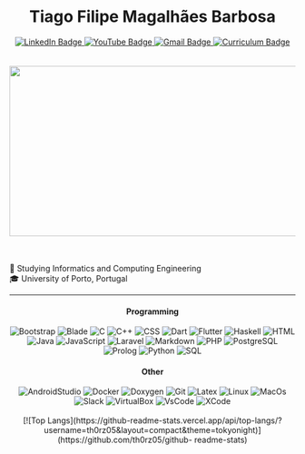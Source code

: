 <h1 align="center">Tiago Filipe Magalhães Barbosa</h1>

<div align="center">
  <a href="https://www.linkedin.com/in/tiagobarbosa05">
   <img src="https://img.shields.io/badge/LinkedIn-0077B5?style=for-the-badge&logo=linkedin&logoColor=white" alt="LinkedIn Badge"/>
  </a>
  <a href="https://www.youtube.com/channel/UCK9REpAh--OqKDY4G2OMxwQ">
   <img src="https://img.shields.io/badge/YouTube-FF0000?style=for-the-badge&logo=youtube&logoColor=white" alt="YouTube Badge"/>
  </a>
  <a href="mailto:tiago.filipe.barbosa@gmail.com">
   <img src="https://img.shields.io/badge/Gmail-D14836?style=for-the-badge&logo=gmail&logoColor=white" alt="Gmail Badge"/>
  </a>
  <a href="https://github.com/th0rz05/Wali/blob/master/README.md">
   <img src="https://img.shields.io/badge/Curriculum-333333?style=for-the-badge&logo=pdf&logoColor=white" alt="Curriculum Badge"/>
  </a>
</div>


<br>
<br>

<div align="center">
  <img src="https://media.giphy.com/media/dWesBcTLavkZuG35MI/giphy.gif" width="600" height="300"/>
</div>

<br>
<br>

📖 Studying Informatics and Computing Engineering <br>
🎓 University of Porto, Portugal <br>
 
<hr></hr>

<div align="center">
  <h4>Programming</h4>
  <div display="flex">  
   <img src="https://img.shields.io/badge/Bootstrap-563D7C?style=for-the-badge&logo=bootstrap&logoColor=white" alt="Bootstrap">
   <img src="https://img.shields.io/badge/Blade-563D7C?style=for-the-badge&logo=bootstrap&logoColor=white" alt="Blade">
   <img src="https://img.shields.io/badge/C-00599C?style=for-the-badge&logo=c&logoColor=white" alt="C">
   <img src="https://img.shields.io/badge/C%2B%2B-00599C?style=for-the-badge&logo=c%2B%2B&logoColor=white" alt="C++">
   <img src="https://img.shields.io/badge/CSS3-1572B6?style=for-the-badge&logo=css3&logoColor=white" alt="CSS">
   <img src="https://img.shields.io/badge/Dart-0175C2?style=for-the-badge&logo=dart&logoColor=white" alt="Dart">
   <img src="https://img.shields.io/badge/Flutter-02569B?style=for-the-badge&logo=flutter&logoColor=white" alt="Flutter">
   <img src="https://img.shields.io/badge/Haskell-5D4F85?style=for-the-badge&logo=haskell&logoColor=white" alt="Haskell">
   <img src="https://img.shields.io/badge/HTML5-E34F26?style=for-the-badge&logo=html5&logoColor=white" alt="HTML">
   <img src="https://img.shields.io/badge/Java-ED8B00?style=for-the-badge&logo=java&logoColor=white" alt="Java"> 
   <img src="https://img.shields.io/badge/JavaScript-323330?style=for-the-badge&logo=javascript&logoColor=F7DF1E" alt="JavaScript">  
   <img src="https://img.shields.io/badge/Laravel-FB503B?style=for-the-badge&logo=laravel&logoColor=white" alt="Laravel">
   <img src="https://img.shields.io/badge/Markdown-000000?style=for-the-badge&logo=markdown&logoColor=white" alt="Markdown">
   <img src="https://img.shields.io/badge/PHP-777BB4?style=for-the-badge&logo=php&logoColor=white" alt="PHP">
   <img src="https://img.shields.io/badge/PostgreSQL-336791?style=for-the-badge&logo=postgresql&logoColor=white" alt="PostgreSQL">
   <img src="https://img.shields.io/badge/Prolog-DFDFDF?style=for-the-badge&logo=prolog&logoColor=000000" alt="Prolog">
   <img src="https://img.shields.io/badge/Python-FFD43B?style=for-the-badge&logo=python&logoColor=blue" alt="Python">
   <img src="https://img.shields.io/badge/SQLite-07405E?style=for-the-badge&logo=sqlite&logoColor=white" alt="SQL">
    
  </div>
  <h4>Other</h4>
  <div display="flex">
   <img src="https://img.shields.io/badge/Android%20Studio-563D7C?style=for-the-badge&logo=android-studio&logoColor=green" alt="AndroidStudio">
   <img src="https://img.shields.io/badge/Docker-563D7C?style=for-the-badge&logo=docker&logoColor=white" alt="Docker">
   <img src="https://img.shields.io/badge/Doxygen-563D7C?style=for-the-badge&logo=doxygen&logoColor=yellow" alt="Doxygen">
   <img src="https://img.shields.io/badge/GIT-E44C30?style=for-the-badge&logo=git&logoColor=white" alt="Git">
   <img src="https://img.shields.io/badge/LaTeX-47A141?style=for-the-badge&logo=LaTeX&logoColor=white" alt="Latex">
   <img src="https://img.shields.io/badge/Linux-FCC624?style=for-the-badge&logo=linux&logoColor=black" alt="Linux">
   <img src="https://img.shields.io/badge/mac%20os-000000?style=for-the-badge&logo=apple&logoColor=white" alt="MacOs">
   <img src="https://img.shields.io/badge/Slack-4A154B?style=for-the-badge&logo=slack&logoColor=white" alt="Slack">
   <img src="https://img.shields.io/badge/VirtualBox-563D7C?style=for-the-badge&logo=virtualbox&logoColor=white" alt="VirtualBox">
   <img src="https://img.shields.io/badge/VSCode-0078D4?style=for-the-badge&logo=visual%20studio%20code&logoColor=white" alt="VsCode">
   <img src="https://img.shields.io/badge/Xcode-007ACC?style=for-the-badge&logo=Xcode&logoColor=white" alt="XCode">
  </div>
</div>

<br>

<div align="center">
  <a>[![Top Langs](https://github-readme-stats.vercel.app/api/top-langs/?username=th0rz05&layout=compact&theme=tokyonight)](https://github.com/th0rz05/github- readme-stats)</a>
</div>
